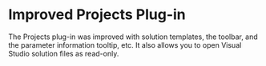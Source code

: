 # Improved Projects Plug-in

The Projects plug-in was improved with solution templates, the toolbar, and the parameter information tooltip, etc. It also allows you to open Visual Studio solution files as read-only.

